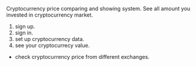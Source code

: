 Cryptocurrency price comparing and showing system.
See all amount you invested in cryptocurrency market.

1. sign up.
2. sign in.
3. set up cryptocurrency data.
4. see your cryptocurrecy value.

- check cryptocurrency price from different exchanges.
